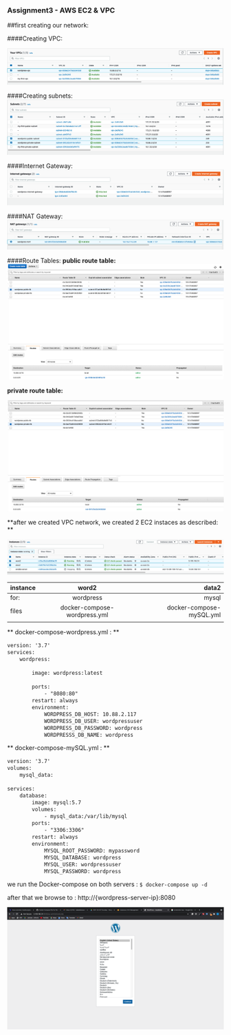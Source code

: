 ### Assignment3 - AWS EC2 & VPC

##first creating our network:

####Creating VPC: 

![](https://github.com/kabahahassan/assignment3/blob/main/screenshot/vpc.png?raw=true)

####Creating subnets:
![](https://github.com/kabahahassan/assignment3/blob/main/screenshot/subnets.png?raw=true)

####Internet Gateway:
![](https://github.com/kabahahassan/assignment3/blob/main/screenshot/internet-gateway.png?raw=true)


####NAT Gateway:
![](https://github.com/kabahahassan/assignment3/blob/main/screenshot/NAT.png?raw=true)

####Route Tables:
**public route table:**
![](https://github.com/kabahahassan/assignment3/blob/main/screenshot/public-route-table.png?raw=true)

**private route table:** 

![](https://github.com/kabahahassan/assignment3/blob/main/screenshot/private-route-table.png?raw=true)


**after we created VPC network, we created 2 EC2 instaces as described: **

![](https://github.com/kabahahassan/assignment3/blob/main/screenshot/instances.png?raw=true)

| instance  | word2  | data2 |
| :------------ |:---------------:| -----:|
| for:     | wordpress | mysql |
| files      | docker-compose-wordpress.yml        |   docker-compose-mySQL.yml |
|  |      |   | |

** docker-compose-wordpress.yml : **
```
version: '3.7'
services:
    wordpress:

        image: wordpress:latest

        ports:
            - "8080:80"
        restart: always
        environment:
            WORDPRESS_DB_HOST: 10.88.2.117
            WORDPRESS_DB_USER: wordpressuser
            WORDPRESS_DB_PASSWORD: wordpress
            WORDPRESSS_DB_NAME: wordpress
```

** docker-compose-mySQL.yml : **
```
version: '3.7'
volumes:
    mysql_data:

services:
    database:
        image: mysql:5.7
        volumes:
            - mysql_data:/var/lib/mysql
        ports:
            - "3306:3306"
        restart: always
        environment:
            MYSQL_ROOT_PASSWORD: mypassword
            MYSQL_DATABASE: wordpress
            MYSQL_USER: wordpressuser
            MYSQL_PASSWORD: wordpress
```

we run the Docker-compose on both servers :
`$ docker-compose up -d `

after that we browse to : 
http://{wordpress-server-ip}:8080

![](https://github.com/kabahahassan/assignment3/blob/main/screenshot/wordpress.png?raw=true)


